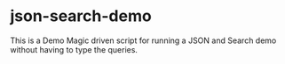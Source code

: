 # json-search-demo
This is a Demo Magic driven script for running a JSON and Search demo without having to type the queries. 
